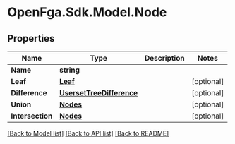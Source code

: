 # OpenFga.Sdk.Model.Node

## Properties

Name | Type | Description | Notes
------------ | ------------- | ------------- | -------------
**Name** | **string** |  | 
**Leaf** | [**Leaf**](Leaf.md) |  | [optional] 
**Difference** | [**UsersetTreeDifference**](UsersetTreeDifference.md) |  | [optional] 
**Union** | [**Nodes**](Nodes.md) |  | [optional] 
**Intersection** | [**Nodes**](Nodes.md) |  | [optional] 

[[Back to Model list]](../README.md#models) [[Back to API list]](../README.md#api-endpoints) [[Back to README]](../README.md)

